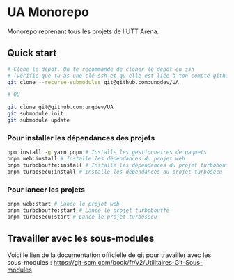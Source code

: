 # UA Monorepo

Monorepo reprenant tous les projets de l'UTT Arena.

## Quick start

```sh
# Clone le dépôt. On te recommande de cloner le dépôt en ssh
# (vérifie que tu as une clé ssh et qu'elle est liée à ton compte github)
git clone --recurse-submodules git@github.com:ungdev/UA

# OU

git clone git@github.com:ungdev/UA
git submodule init
git submodule update
```

### Pour installer les dépendances des projets

```sh
npm install -g yarn pnpm # Installe les gestionnaires de paquets 
pnpm web:install # Installe les dépendances du projet web
pnpm turbobouffe:install # Installe les dépendances du projet turbobouffe
pnpm turbosecu:install # Installe les dépendances du projet turbosecu
```

### Pour lancer les projets

```sh
pnpm web:start # Lance le projet web
pnpm turbobouffe:start # Lance le projet turbobouffe
pnpm turbosecu:start # Lance le projet turbosecu
```

## Travailler avec les sous-modules

Voici le lien de la documentation officielle de git pour travailler avec les sous-modules : https://git-scm.com/book/fr/v2/Utilitaires-Git-Sous-modules